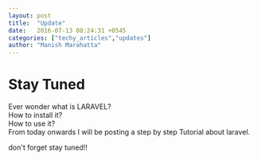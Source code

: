 ```yaml
---
layout: post
title:  "Update"
date:   2016-07-13 08:24:31 +0545
categories: ["techy_articles","updates"]
author: "Manish Marahatta"
---
```


<h1>Stay Tuned</h1>

Ever wonder what is LARAVEL? <br>
How to install it? <br>
How to use it? <br>
From today onwards I will be posting a step by step Tutorial about laravel. 

don't forget stay tuned!!
